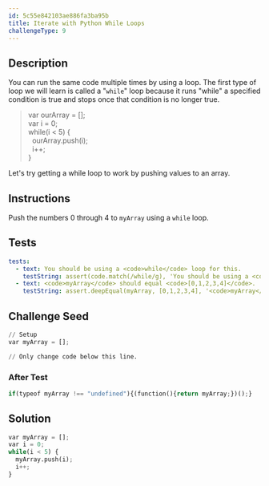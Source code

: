 ```yaml
---
id: 5c55e842103ae886fa3ba95b
title: Iterate with Python While Loops
challengeType: 9
---
```


## Description
<section id='description'>
You can run the same code multiple times by using a loop.
The first type of loop we will learn is called a "<code>while</code>" loop because it runs "while" a specified condition is true and stops once that condition is no longer true.
<blockquote>var ourArray = [];<br>var i = 0;<br>while(i &#60; 5) {<br>&nbsp;&nbsp;ourArray.push(i);<br>&nbsp;&nbsp;i++;<br>}</blockquote>
Let's try getting a while loop to work by pushing values to an array.
</section>

## Instructions
<section id='instructions'>
Push the numbers 0 through 4 to <code>myArray</code> using a <code>while</code> loop.
</section>

## Tests
<section id='tests'>

```yml
tests:
  - text: You should be using a <code>while</code> loop for this.
    testString: assert(code.match(/while/g), 'You should be using a <code>while</code> loop for this.');
  - text: <code>myArray</code> should equal <code>[0,1,2,3,4]</code>.
    testString: assert.deepEqual(myArray, [0,1,2,3,4], '<code>myArray</code> should equal <code>[0,1,2,3,4]</code>.');

```

</section>

## Challenge Seed
<section id='challengeSeed'>

<div id='py-seed'>

```python
// Setup
var myArray = [];

// Only change code below this line.


```

</div>


### After Test
<div id='js-teardown'>

```python
if(typeof myArray !== "undefined"){(function(){return myArray;})();}
```

</div>

</section>

## Solution
<section id='solution'>


```python
var myArray = [];
var i = 0;
while(i < 5) {
  myArray.push(i);
  i++;
}
```

</section>
